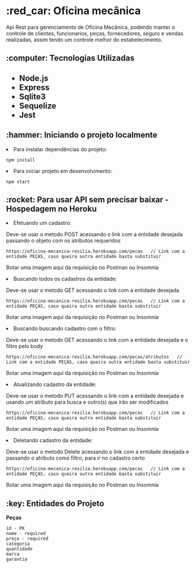 <h1> :red_car: Oficina mecânica</h1>
Api Rest para gerenciamento de Oficina Mecânica, podendo manter o controle de clientes, funcionarios, peças, fornecedores, seguro e vendas realizadas,
assim tendo um controle melhor do estabelecimento.

<h2>:computer: Tecnologias Utilizadas<h2>
<ul>
    <li>Node.js</li>
    <li>Express</li>
    <li>Sqlite3</li>
    <li>Sequelize</li>
    <li>Jest</li>
</ul>

<h2>:hammer: Iniciando o projeto localmente</h2>
<li>Para instalar dependências do projeto:</li>
    
```  
npm install
```
    
<li>Para iniciar projeto em desenvolvimento:</li>
    
```  
npm start
```  
    
    
<h2>:rocket: Para usar API sem precisar baixar - Hospedagem no Heroku </h2>
<li>Efetuando um cadastro:</li>
<p>Deve-se usar o metodo POST acessando o link com a entidade desejada passando o objeto com os atributos requeridos </p>
    
```  
https://oficina-mecanica-resilia.herokuapp.com/pecas   // Link com a entidade PEÇAS, caso queira outra entidade basta substituir
```  
    
    
    
<p>Botar uma imagem aqui da requisição no Postman ou Insomnia</p>
    
<li>Buscando todos os cadastros da entidade:</li>
<p>Deve-se usar o metodo GET acessando o link com a entidade desejada</p>

```  
https://oficina-mecanica-resilia.herokuapp.com/pecas   // Link com a entidade PEÇAS, caso queira outra entidade basta substituir
```  


<p>Botar uma imagem aqui da requisição no Postman ou Insomnia</p>
    
    
    
<li>Buscando buscando cadastro com o filtro:</li>
<p>Deve-se usar o metodo GET acessando o link com a entidade desejada e o filtro pelo body</p>

```  
https://oficina-mecanica-resilia.herokuapp.com/pecas/atributos   // Link com a entidade PEÇAS, caso queira outra entidade basta substituir
```  


<p>Botar uma imagem aqui da requisição no Postman ou Insomnia</p>
    
    
    
<li>Atualizando cadastro da entidade:</li>
<p>Deve-se usar o metodo PUT acessando o link com a entidade desejada e usando um atributo para busca e outro(s) que irão ser modificados</p>

```  
https://oficina-mecanica-resilia.herokuapp.com/pecas   // Link com a entidade PEÇAS, caso queira outra entidade basta substituir
```  


<p>Botar uma imagem aqui da requisição no Postman ou Insomnia</p>

    
    
<li>Deletando cadastro da entidade:</li>
<p>Deve-se usar o metodo Delete acessando o link com a entidade desejada e passando o atributo como filtro, para ir no cadastro certo</p>

```  
https://oficina-mecanica-resilia.herokuapp.com/pecas   // Link com a entidade PEÇAS, caso queira outra entidade basta substituir
```  


<p>Botar uma imagem aqui da requisição no Postman ou Insomnia</p>
    
    
    
<h2>:key: Entidades do Projeto</h2>
    <p><b>Peças</b></p>
    
    id - PK
    nome - required
    preço - required
    categoria
    quantidade
    marca
    garantia
